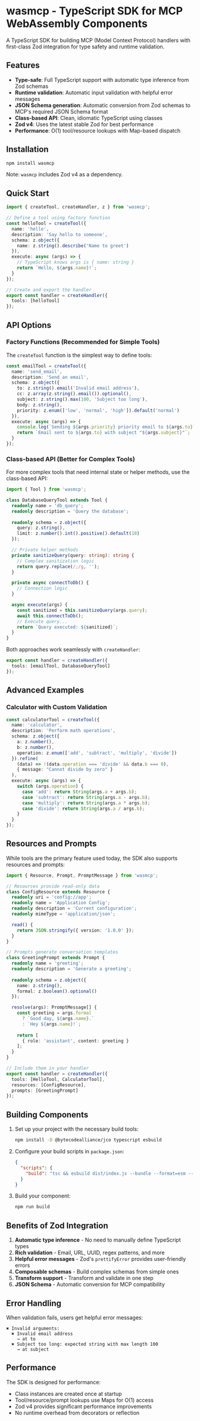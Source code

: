 # wasmcp - TypeScript SDK for MCP WebAssembly Components

A TypeScript SDK for building MCP (Model Context Protocol) handlers with first-class Zod integration for type safety and runtime validation.

## Features

- **Type-safe**: Full TypeScript support with automatic type inference from Zod schemas
- **Runtime validation**: Automatic input validation with helpful error messages  
- **JSON Schema generation**: Automatic conversion from Zod schemas to MCP's required JSON Schema format
- **Class-based API**: Clean, idiomatic TypeScript using classes
- **Zod v4**: Uses the latest stable Zod for best performance
- **Performance**: O(1) tool/resource lookups with Map-based dispatch

## Installation

```bash
npm install wasmcp
```

Note: `wasmcp` includes Zod v4 as a dependency.

## Quick Start

```typescript
import { createTool, createHandler, z } from 'wasmcp';

// Define a tool using factory function
const helloTool = createTool({
  name: 'hello',
  description: 'Say hello to someone',
  schema: z.object({
    name: z.string().describe('Name to greet')
  }),
  execute: async (args) => {
    // TypeScript knows args is { name: string }
    return `Hello, ${args.name}!`;
  }
});

// Create and export the handler
export const handler = createHandler({
  tools: [helloTool]
});
```

## API Options

### Factory Functions (Recommended for Simple Tools)

The `createTool` function is the simplest way to define tools:

```typescript
const emailTool = createTool({
  name: 'send_email',
  description: 'Send an email',
  schema: z.object({
    to: z.string().email('Invalid email address'),
    cc: z.array(z.string().email()).optional(),
    subject: z.string().max(100, 'Subject too long'),
    body: z.string(),
    priority: z.enum(['low', 'normal', 'high']).default('normal')
  }),
  execute: async (args) => {
    console.log(`Sending ${args.priority} priority email to ${args.to}`);
    return `Email sent to ${args.to} with subject "${args.subject}"`;
  }
});
```

### Class-based API (Better for Complex Tools)

For more complex tools that need internal state or helper methods, use the class-based API:

```typescript
import { Tool } from 'wasmcp';

class DatabaseQueryTool extends Tool {
  readonly name = 'db_query';
  readonly description = 'Query the database';
  
  readonly schema = z.object({
    query: z.string(),
    limit: z.number().int().positive().default(10)
  });

  // Private helper methods
  private sanitizeQuery(query: string): string {
    // Complex sanitization logic
    return query.replace(/;/g, '');
  }

  private async connectToDb() {
    // Connection logic
  }

  async execute(args) {
    const sanitized = this.sanitizeQuery(args.query);
    await this.connectToDb();
    // Execute query...
    return `Query executed: ${sanitized}`;
  }
}
```

Both approaches work seamlessly with `createHandler`:

```typescript
export const handler = createHandler({
  tools: [emailTool, DatabaseQueryTool]
});
```

## Advanced Examples

### Calculator with Custom Validation

```typescript
const calculatorTool = createTool({
  name: 'calculator',
  description: 'Perform math operations',
  schema: z.object({
    a: z.number(),
    b: z.number(),
    operation: z.enum(['add', 'subtract', 'multiply', 'divide'])
  }).refine(
    (data) => !(data.operation === 'divide' && data.b === 0),
    { message: "Cannot divide by zero" }
  ),
  execute: async (args) => {
    switch (args.operation) {
      case 'add': return String(args.a + args.b);
      case 'subtract': return String(args.a - args.b);
      case 'multiply': return String(args.a * args.b);
      case 'divide': return String(args.a / args.b);
    }
  }
});
```

## Resources and Prompts

While tools are the primary feature used today, the SDK also supports resources and prompts:

```typescript
import { Resource, Prompt, PromptMessage } from 'wasmcp';

// Resources provide read-only data
class ConfigResource extends Resource {
  readonly uri = 'config://app';
  readonly name = 'Application Config';
  readonly description = 'Current configuration';
  readonly mimeType = 'application/json';

  read() {
    return JSON.stringify({ version: '1.0.0' });
  }
}

// Prompts generate conversation templates
class GreetingPrompt extends Prompt {
  readonly name = 'greeting';
  readonly description = 'Generate a greeting';
  
  readonly schema = z.object({
    name: z.string(),
    formal: z.boolean().optional()
  });

  resolve(args): PromptMessage[] {
    const greeting = args.formal 
      ? `Good day, ${args.name}.`
      : `Hey ${args.name}!`;
      
    return [
      { role: 'assistant', content: greeting }
    ];
  }
}

// Include them in your handler
export const handler = createHandler({
  tools: [HelloTool, CalculatorTool],
  resources: [ConfigResource],
  prompts: [GreetingPrompt]
});
```

## Building Components

1. Set up your project with the necessary build tools:
   ```bash
   npm install -D @bytecodealliance/jco typescript esbuild
   ```

2. Configure your build scripts in `package.json`:
   ```json
   {
     "scripts": {
       "build": "tsc && esbuild dist/index.js --bundle --format=esm --platform=node --outfile=dist/bundled.js && jco componentize dist/bundled.js --wit ./wit --world-name mcp-handler --out dist/handler.wasm"
     }
   }
   ```

3. Build your component:
   ```bash
   npm run build
   ```

## Benefits of Zod Integration

1. **Automatic type inference** - No need to manually define TypeScript types
2. **Rich validation** - Email, URL, UUID, regex patterns, and more
3. **Helpful error messages** - Zod's `prettifyError` provides user-friendly errors
4. **Composable schemas** - Build complex schemas from simple ones
5. **Transform support** - Transform and validate in one step
6. **JSON Schema** - Automatic conversion for MCP compatibility

## Error Handling

When validation fails, users get helpful error messages:

```
✖ Invalid arguments:
  ✖ Invalid email address
    → at to
  ✖ Subject too long: expected string with max length 100
    → at subject
```

## Performance

The SDK is designed for performance:
- Class instances are created once at startup
- Tool/resource/prompt lookups use Maps for O(1) access
- Zod v4 provides significant performance improvements
- No runtime overhead from decorators or reflection